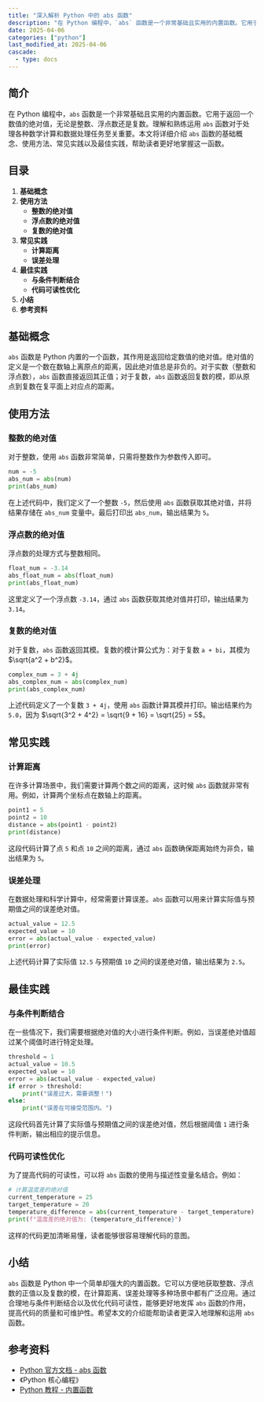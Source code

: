 ```yaml
---
title: "深入解析 Python 中的 abs 函数"
description: "在 Python 编程中，`abs` 函数是一个非常基础且实用的内置函数。它用于返回一个数值的绝对值，无论是整数、浮点数还是复数。理解和熟练运用 `abs` 函数对于处理各种数学计算和数据处理任务至关重要。本文将详细介绍 `abs` 函数的基础概念、使用方法、常见实践以及最佳实践，帮助读者更好地掌握这一函数。"
date: 2025-04-06
categories: ["python"]
last_modified_at: 2025-04-06
cascade:
  - type: docs
---
```



## 简介
在 Python 编程中，`abs` 函数是一个非常基础且实用的内置函数。它用于返回一个数值的绝对值，无论是整数、浮点数还是复数。理解和熟练运用 `abs` 函数对于处理各种数学计算和数据处理任务至关重要。本文将详细介绍 `abs` 函数的基础概念、使用方法、常见实践以及最佳实践，帮助读者更好地掌握这一函数。

<!-- more -->
## 目录
1. **基础概念**
2. **使用方法**
    - **整数的绝对值**
    - **浮点数的绝对值**
    - **复数的绝对值**
3. **常见实践**
    - **计算距离**
    - **误差处理**
4. **最佳实践**
    - **与条件判断结合**
    - **代码可读性优化**
5. **小结**
6. **参考资料**

## 基础概念
`abs` 函数是 Python 内置的一个函数，其作用是返回给定数值的绝对值。绝对值的定义是一个数在数轴上离原点的距离，因此绝对值总是非负的。对于实数（整数和浮点数），`abs` 函数直接返回其正值；对于复数，`abs` 函数返回复数的模，即从原点到复数在复平面上对应点的距离。

## 使用方法

### 整数的绝对值
对于整数，使用 `abs` 函数非常简单，只需将整数作为参数传入即可。
```python
num = -5
abs_num = abs(num)
print(abs_num)  
```
在上述代码中，我们定义了一个整数 `-5`，然后使用 `abs` 函数获取其绝对值，并将结果存储在 `abs_num` 变量中。最后打印出 `abs_num`，输出结果为 `5`。

### 浮点数的绝对值
浮点数的处理方式与整数相同。
```python
float_num = -3.14
abs_float_num = abs(float_num)
print(abs_float_num)  
```
这里定义了一个浮点数 `-3.14`，通过 `abs` 函数获取其绝对值并打印，输出结果为 `3.14`。

### 复数的绝对值
对于复数，`abs` 函数返回其模。复数的模计算公式为：对于复数 `a + bi`，其模为 $\sqrt{a^2 + b^2}$。
```python
complex_num = 3 + 4j
abs_complex_num = abs(complex_num)
print(abs_complex_num)  
```
上述代码定义了一个复数 `3 + 4j`，使用 `abs` 函数计算其模并打印。输出结果约为 `5.0`，因为 $\sqrt{3^2 + 4^2} = \sqrt{9 + 16} = \sqrt{25} = 5$。

## 常见实践

### 计算距离
在许多计算场景中，我们需要计算两个数之间的距离，这时候 `abs` 函数就非常有用。例如，计算两个坐标点在数轴上的距离。
```python
point1 = 5
point2 = 10
distance = abs(point1 - point2)
print(distance)  
```
这段代码计算了点 `5` 和点 `10` 之间的距离，通过 `abs` 函数确保距离始终为非负，输出结果为 `5`。

### 误差处理
在数据处理和科学计算中，经常需要计算误差。`abs` 函数可以用来计算实际值与预期值之间的误差绝对值。
```python
actual_value = 12.5
expected_value = 10
error = abs(actual_value - expected_value)
print(error)  
```
上述代码计算了实际值 `12.5` 与预期值 `10` 之间的误差绝对值，输出结果为 `2.5`。

## 最佳实践

### 与条件判断结合
在一些情况下，我们需要根据绝对值的大小进行条件判断。例如，当误差绝对值超过某个阈值时进行特定处理。
```python
threshold = 1
actual_value = 10.5
expected_value = 10
error = abs(actual_value - expected_value)
if error > threshold:
    print("误差过大，需要调整！")
else:
    print("误差在可接受范围内。")
```
这段代码首先计算了实际值与预期值之间的误差绝对值，然后根据阈值 `1` 进行条件判断，输出相应的提示信息。

### 代码可读性优化
为了提高代码的可读性，可以将 `abs` 函数的使用与描述性变量名结合。例如：
```python
# 计算温度差的绝对值
current_temperature = 25
target_temperature = 20
temperature_difference = abs(current_temperature - target_temperature)
print(f"温度差的绝对值为: {temperature_difference}")
```
这样的代码更加清晰易懂，读者能够很容易理解代码的意图。

## 小结
`abs` 函数是 Python 中一个简单却强大的内置函数。它可以方便地获取整数、浮点数的正值以及复数的模，在计算距离、误差处理等多种场景中都有广泛应用。通过合理地与条件判断结合以及优化代码可读性，能够更好地发挥 `abs` 函数的作用，提高代码的质量和可维护性。希望本文的介绍能帮助读者更深入地理解和运用 `abs` 函数。

## 参考资料
- [Python 官方文档 - abs 函数](https://docs.python.org/3/library/functions.html#abs)
- 《Python 核心编程》
- [Python 教程 - 内置函数](https://www.runoob.com/python3/python3-built-in-functions.html)